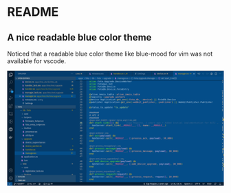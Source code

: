 # README
## A nice readable blue color theme

Noticed that a readable blue color theme like blue-mood for vim was not available for vscode.

![Example](./preview.png)
